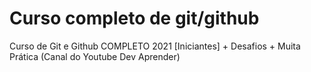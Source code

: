 # Curso completo de git/github
Curso de Git e Github COMPLETO 2021 [Iniciantes] + Desafios + Muita Prática  (Canal do Youtube Dev Aprender)
